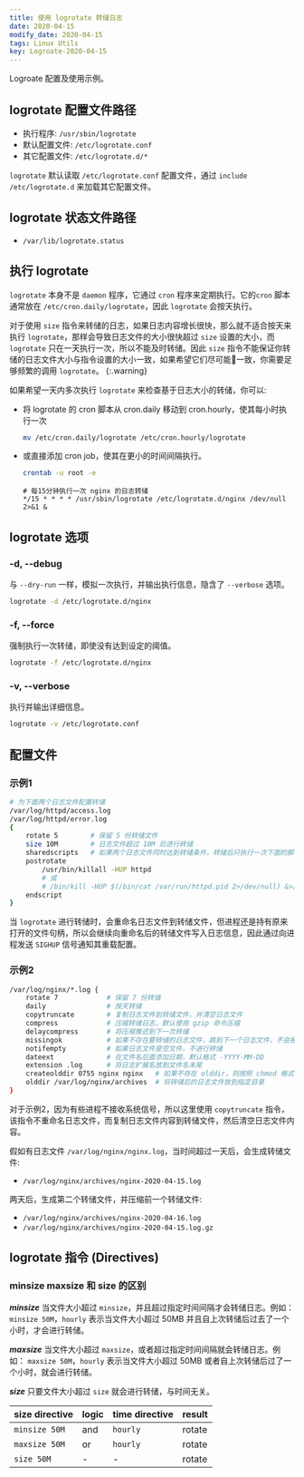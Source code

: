```yaml
---
title: 使用 logrotate 转储日志
date: 2020-04-15
modify_date: 2020-04-15
tags: Linux Utils
key: Logroate-2020-04-15
---
```


Logroate 配置及使用示例。

<!--more-->

## logrotate 配置文件路径

- 执行程序: `/usr/sbin/logrotate`
- 默认配置文件: `/etc/logrotate.conf`
- 其它配置文件: `/etc/logrotate.d/*`

`logrotate` 默认读取 `/etc/logrotate.conf` 配置文件，通过 `include /etc/logrotate.d` 来加载其它配置文件。

## logrotate 状态文件路径

- `/var/lib/logrotate.status`

## 执行 logrotate

`logrotate` 本身不是 `daemon` 程序，它通过 `cron` 程序来定期执行。它的`cron` 脚本通常放在 `/etc/cron.daily/logrotate`，因此 `logrotate` 会按天执行。

对于使用 `size` 指令来转储的日志，如果日志内容增长很快，那么就不适合按天来执行 `logrotate`，那样会导致日志文件的大小很快超过 `size` 设置的大小，而 `logrotate` 只在一天执行一次，所以不能及时转储。因此 `size` 指令不能保证你转储的日志文件大小与指令设置的大小一致，如果希望它们尽可能一致，你需要足够频繁的调用 `logrotate`。
{:.warning}

如果希望一天内多次执行 `logrotate` 来检查基于日志大小的转储，你可以:

- 将 logrotate 的 cron 脚本从 cron.daily 移动到 cron.hourly，使其每小时执行一次

  ```zsh
  mv /etc/cron.daily/logrotate /etc/cron.hourly/logrotate
  ```

- 或直接添加 cron job，使其在更小的时间间隔执行。

  ```zsh
  crontab -u root -e
  ```

  ```text
  # 每15分钟执行一次 nginx 的日志转储
  */15 * * * * /usr/sbin/logrotate /etc/logrotate.d/nginx /dev/null 2>&1 &
  ```

## logrotate 选项

### -d, --debug

与 `--dry-run` 一样，模拟一次执行，并输出执行信息，隐含了 `--verbose` 选项。

```zsh
logrotate -d /etc/logrotate.d/nginx
```

### -f, --force

强制执行一次转储，即使没有达到设定的阈值。

```zsh
logrotate -f /etc/logrotate.d/nginx
```

### -v, --verbose

执行并输出详细信息。

```zsh
logrotate -v /etc/logrotate.conf
```

## 配置文件

### 示例1

```zsh
# 为下面两个日志文件配置转储
/var/log/httpd/access.log
/var/log/httpd/error.log
{
    rotate 5        # 保留 5 份转储文件
    size 10M        # 日志文件超过 10M 后进行转储
    sharedscripts   # 如果两个日志文件同时达到转储条件，转储后只执行一次下面的脚本
    postrotate
        /usr/bin/killall -HUP httpd
        # 或
        # /bin/kill -HUP $(/bin/cat /var/run/httpd.pid 2>/dev/null) &>/dev/null
    endscript
}
```

当 `logrotate` 进行转储时，会重命名日志文件到转储文件，但进程还是持有原来打开的文件句柄，所以会继续向重命名后的转储文件写入日志信息，因此通过向进程发送 `SIGHUP` 信号通知其重载配置。

### 示例2

```zsh
/var/log/nginx/*.log {
    rotate 7            # 保留 7 份转储
    daily               # 按天转储
    copytruncate        # 复制日志文件到转储文件，并清空日志文件
    compress            # 压缩转储日志，默认使用 gzip 命令压缩
    delaycompress       # 将压缩推迟到下一次转储
    missingok           # 如果不存在要转储的日志文件，跳到下一个日志文件，不会报错
    notifempty          # 如果日志文件是空文件，不进行转储
    dateext             # 在文件名后面添加日期，默认格式 -YYYY-MM-DD
    extension .log      # 将日志扩展名放到文件名末尾
    createolddir 0755 nginx nginx   # 如果不存在 olddir，则按照 chmod 格式创建
    olddir /var/log/nginx/archives  # 将转储后的日志文件放到指定目录
}
```

对于示例2，因为有些进程不接收系统信号，所以这里使用 `copytruncate` 指令，该指令不重命名日志文件，而复制日志文件内容到转储文件，然后清空日志文件内容。

假如有日志文件 `/var/log/nginx/nginx.log`，当时间超过一天后，会生成转储文件:

- `/var/log/nginx/archives/nginx-2020-04-15.log`

两天后，生成第二个转储文件，并压缩前一个转储文件:

- `/var/log/nginx/archives/nginx-2020-04-16.log`
- `/var/log/nginx/archives/nginx-2020-04-15.log.gz`

## logrotate 指令 (Directives)

### **minsize** **maxsize** 和 **size** 的区别

***minsize*** 当文件大小超过 `minsize`，并且超过指定时间间隔才会转储日志。例如：`minsize 50M`，`hourly` 表示当文件大小超过 50MB 并且自上次转储后过去了一个小时，才会进行转储。

***maxsize*** 当文件大小超过 `maxsize`，或者超过指定时间间隔就会转储日志。例如： `maxsize 50M`，`hourly` 表示当文件大小超过 50MB 或者自上次转储后过了一个小时，就会进行转储。

***size*** 只要文件大小超过 `size` 就会进行转储，与时间无关。

| size directive | logic | time directive | result |
| -------------- | ----- | -------------- | ------ |
| `minsize 50M`  | and   | `hourly`       | rotate |
| `maxsize 50M`  | or    | `hourly`       | rotate |
| `size 50M`     | -     | -              | rotate |